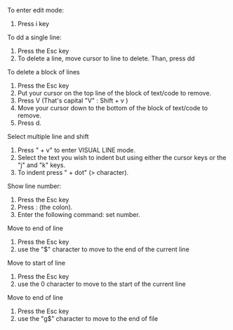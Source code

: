 To enter edit mode:       
1. Press i key 

To dd a single line:
1. Press the Esc key
2. To delete a line, move cursor to line to delete. Than, press dd       
          
To delete a block of lines       
1. Press the Esc key     
2. Put your cursor on the top line of the block of text/code to remove.          
3. Press V (That's capital "V" : Shift + v )        
4. Move your cursor down to the bottom of the block of text/code to remove.          
5. Press d.            

Select multiple line and shift             
1. Press "<SHIFT> + v" to enter VISUAL LINE mode.             
2. Select the text you wish to indent but using either the cursor keys or the "j" and "k" keys.           
3. To indent press "<SHIFT> + dot" (> character).               
          
Show line number:
1. Press the Esc key
2. Press : (the colon).
3. Enter the following command: set number.

Move to end of line             
1. Press the Esc key           
2. use the "$" character to move to the end of the current line               

Move to start of line              
1. Press the Esc key               
2. use the 0 character to move to the start of the current line      

Move to end of line             
1. Press the Esc key           
2. use the "g$" character to move to the end of file
